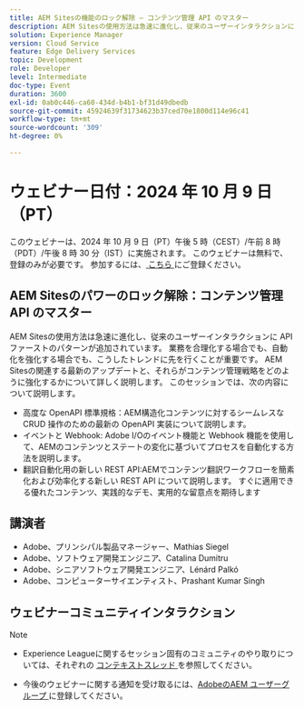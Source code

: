 ```yaml
---
title: AEM Sitesの機能のロック解除 – コンテンツ管理 API のマスター
description: AEM Sitesの使用方法は急速に進化し、従来のユーザーインタラクションに API ファーストのパターンが追加されています。 業務を合理化する場合でも、自動化を強化する場合でも、こうしたトレンドに先を行くことが重要です。 AEM Sitesの関連する最新のアップデートと、それらがコンテンツ管理戦略をどのように強化するかについて詳しく説明します。
solution: Experience Manager
version: Cloud Service
feature: Edge Delivery Services
topic: Development
role: Developer
level: Intermediate
doc-type: Event
duration: 3600
exl-id: 0ab0c446-ca60-434d-b4b1-bf31d49dbedb
source-git-commit: 45924639f31734623b37ced70e1800d114e96c41
workflow-type: tm+mt
source-wordcount: '309'
ht-degree: 0%

---
```


# ウェビナー日付：2024 年 10 月 9 日（PT）

このウェビナーは、2024 年 10 月 9 日（PT）午後 5 時（CEST）/午前 8 時（PDT）/午後 8 時 30 分（IST）に実施されます。
このウェビナーは無料で、登録のみが必要です。
参加するには、[ こちら ](https://adobe.ly/4g6TYck) にご登録ください。

## AEM Sitesのパワーのロック解除：コンテンツ管理 API のマスター

AEM Sitesの使用方法は急速に進化し、従来のユーザーインタラクションに API ファーストのパターンが追加されています。 業務を合理化する場合でも、自動化を強化する場合でも、こうしたトレンドに先を行くことが重要です。 AEM Sitesの関連する最新のアップデートと、それらがコンテンツ管理戦略をどのように強化するかについて詳しく説明します。 このセッションでは、次の内容について説明します。
* 高度な OpenAPI 標準規格：AEM構造化コンテンツに対するシームレスな CRUD 操作のための最新の OpenAPI 実装について説明します。
* イベントと Webhook: Adobe I/Oのイベント機能と Webhook 機能を使用して、AEMのコンテンツとステートの変化に基づいてプロセスを自動化する方法を説明します。
* 翻訳自動化用の新しい REST API:AEMでコンテンツ翻訳ワークフローを簡素化および効率化する新しい REST API について説明します。
すぐに適用できる優れたコンテンツ、実践的なデモ、実用的な留意点を期待します

## 講演者

* Adobe、プリンシパル製品マネージャー、Mathias Siegel
* Adobe、ソフトウェア開発エンジニア、Catalina Dumitru
* Adobe、シニアソフトウェア開発エンジニア、Lénárd Palkó
* Adobe、コンピューターサイエンティスト、Prashant Kumar Singh

## ウェビナーコミュニティインタラクション

>[!NOTE]
>
>* Experience Leagueに関するセッション固有のコミュニティのやり取りについては、それぞれの [ コンテキストスレッド ](https://adobe.ly/4e34grR) を参照してください。
>
>* 今後のウェビナーに関する通知を受け取るには、[AdobeのAEM ユーザーグループ ](https://aem-augs.adobe.com/) に登録してください。
